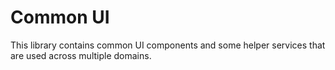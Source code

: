 # Common UI

This library contains common UI components and some helper services that are
used across multiple domains.
